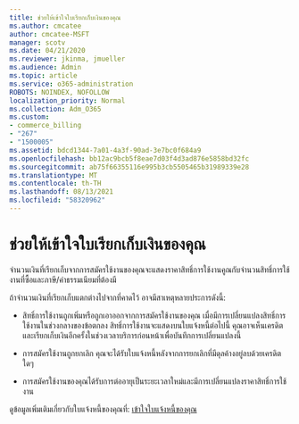 ```yaml
---
title: ช่วยให้เข้าใจใบเรียกเก็บเงินของคุณ
ms.author: cmcatee
author: cmcatee-MSFT
manager: scotv
ms.date: 04/21/2020
ms.reviewer: jkinma, jmueller
ms.audience: Admin
ms.topic: article
ms.service: o365-administration
ROBOTS: NOINDEX, NOFOLLOW
localization_priority: Normal
ms.collection: Adm_O365
ms.custom:
- commerce_billing
- "267"
- "1500005"
ms.assetid: bdcd1344-7a01-4a3f-90ad-3e7bc0f684a9
ms.openlocfilehash: bb12ac9bcb5f8eae7d03f4d3ad876e5858bd32fc
ms.sourcegitcommit: ab75f66355116e995b3cb5505465b31989339e28
ms.translationtype: MT
ms.contentlocale: th-TH
ms.lasthandoff: 08/13/2021
ms.locfileid: "58320962"
---
```

# <a name="help-understanding-your-bill"></a>ช่วยให้เข้าใจใบเรียกเก็บเงินของคุณ

จํานวนเงินที่เรียกเก็บจากการสมัครใช้งานของคุณจะแสดงราคาสิทธิ์การใช้งานคูณกับจํานวนสิทธิ์การใช้งานที่ซื้อและภาษี/ค่าธรรมเนียมที่ต้องมี
  
ถ้าจํานวนเงินที่เรียกเก็บแตกต่างไปจากที่คาดไว้ อาจมีสาเหตุหลายประการดังนี้:
  
- สิทธิ์การใช้งานถูกเพิ่มหรือถูกเอาออกจากการสมัครใช้งานของคุณ เมื่อมีการเปลี่ยนแปลงสิทธิ์การใช้งานในช่วงกลางของข้อตกลง สิทธิ์การใช้งานจะแสดงบนใบแจ้งหนี้ต่อไปนี้ คุณอาจเห็นเครดิตและเรียกเก็บเงินอีกครั้งในช่วงเวลาบริการก่อนหน้าเพื่อบันทึกการเปลี่ยนแปลงนี้

- การสมัครใช้งานถูกยกเลิก คุณจะได้รับใบแจ้งหนี้หลังจากการยกเลิกที่มีดุลค้างอยู่ลบด้วยเครดิตใดๆ

- การสมัครใช้งานของคุณได้รับการต่ออายุเป็นระยะเวลาใหม่และมีการเปลี่ยนแปลงราคาสิทธิ์การใช้งาน

ดูข้อมูลเพิ่มเติมเกี่ยวกับใบแจ้งหนี้ของคุณที่: [เข้าใจใบแจ้งหนี้ของคุณ](https://docs.microsoft.com/microsoft-365/commerce/billing-and-payments/understand-your-invoice2)